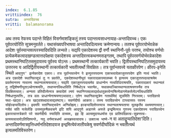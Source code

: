 ```yaml
---
index:  6.1.85
vrittiindex:  76
sutra:  अन्तादिवच्च
vritti:  balamanorama 
---
```


अथ तस्य रेफस्य पदान्ते विहितं विसर्गमाशङ्कितुं तस्य पदान्तत्वसाधनायाह-अन्तादिवच्च। एकः पूर्वपरयोरिति सूत्रमनुवर्तते। यथासंख्यपरिभाषया अन्तादिवदित्यस्य क्रमेणान्वयः। ततश्च पूर्वपरयोर्भवन्नेक आदेशः पूर्वस्यान्तवत्परस्यादिवदिति लभ्यते। यद्यपि एकादेशस्य द्वौ वर्णौ स्थानिनौ-पूर्वः परश्च, तयोश्च वर्णयोः प्रत्येकमेकत्वादखण्डत्वात्तदपेक्षया एकादेशस्य अन्तादिवत्त्वकथनमसङ्गतम्, तथापि पूर्वपरवर्णयोर्भवन्नेकादेशः प्रथमस्थानिघटितसमुदायस्य पूर्वस्य योऽन्तः। प्रथमस्थानी तत्कार्यकारी भवति। द्वितीयस्थानिघटितसमुदायस्य उत्तरस्य य आदिर्द्वितीयस्थानी तत्कार्यकारी भवतीत्यर्थो विवक्षितः। तत्र पूर्वान्तवत्त्वे यताक्षीरपेण। क्षीरप-इनेति स्थिते `आद्गुण' इत्येकादेश एकारः। तत्र पूर्वान्तवत्त्वेन पे इत्युत्तरपदस्य एकाच्त्वादेकाजुत्तरपदेण इति णत्वं भवति। अत्र एकादेशे स्थानिवत्सूत्रं तु न प्रवर्तते, एकदेशस्थानीभूतं पकारादकारमालम्ब्य पे इत्यस्य एकाजुत्तरपदत्वाश्रयेम प्रवर्तमानस्य णत्वस्य स्थान्यलाश्रयत्वात्। यद्यपि एकाजुत्तरपदत्वमेव प्राधान्येन णत्वविधिराश्रयति, पकारादकारं स्थान्यलं तु तद्विशेषणीभूताऽच्वेनाश्रयति, तथाप्यनल्विधाविति निषेधोऽत्र भवत्येव, यथाकथञ्चित्स्थान्यलाश्रयणस्यैव तत्र विवक्षितत्वात्। अन्यता प्रतिदीव्येत्यत्र क्त्वादेशं ल्यपं स्थानिगतवलाद्यर्थधातुकत्वेनाश्रित्येडागमेकर्तव्येऽनल्विधाविति निषेधानुपपत्तिः, तत्र वलः प्राधान्येनाश्रयणाऽभावात्। एतेन स्थानिवत्सूत्रेण गतार्थमिदं सूत्रमिति निरस्तम्। परादिवत्त्वे यथा-खट्वा। अत्र खट्वाशब्दादजाद्यतष्टाप्। सवर्णदीर्घः आकारः। तस्य परादिवत्त्वेन टाप्त्वात्ततः परस्य सोर्हल्ङ्यादिलोपः। इदमपि स्तानिवद्भावेन अनिर्वाह्यम्। हल्ङ्यादिलोपस्यात्र स्थान्यलाश्रयताया मूलकृतैव वक्ष्यमाणत्वात्। नचैवं सति यजेर्लङि उत्तमपुरुषैकवचने इटि शपि आद्गुणे अडागमे अयजे इन्द्रमित्यत्र गुणस्य एकादेशस्य परादिवत्त्वेन इकारत्वात्तत्रेकारे परे सवर्णदीर्घः स्यादिति वाच्यम, इह हि अल्समुदायधर्मास एव प्रातिपदिकत्व-सुबन्तत्व-प्रत्ययत्वादयोऽतिदिश्यन्ते, नतु वर्णमात्रधर्मा अत्वह्रस्वत्वादयः। उक्तञ्च भाष्ये-`न वा अताद्रूप्यातिदेशा'दिति। अन्तादिवर्णमात्रवृत्तिधर्मानतिदेशादयज इन्द्रमित्येवंजातीयकेषु सवर्णदीर्घादिकं न भवतीत्यर्थ इत्यलमतिविस्तरेण।

